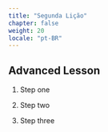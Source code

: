 ```yaml
---
title: "Segunda Lição"
chapter: false
weight: 20
locale: "pt-BR"
---
```


## Advanced Lesson

1. Step one

2. Step two

3. Step three